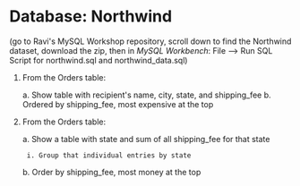 # Database: Northwind
(go to Ravi's MySQL Workshop repository, scroll down to find the Northwind dataset, download the zip, then in *MySQL Workbench*: File --> Run SQL Script for northwind.sql 
and northwind_data.sql)

1. From the Orders table:
	
	a. Show table with recipient's name, city, state, and shipping_fee 
	b. Ordered by shipping_fee, most expensive at the top 
2. From the Orders table:
	
	a. Show a table with state and sum of all shipping_fee for that state 
		
		i. Group that individual entries by state 
	b. Order by shipping_fee, most money at the top